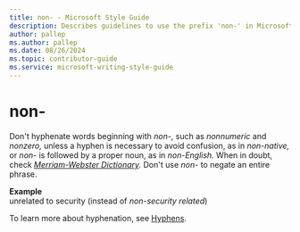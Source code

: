 ```yaml
---
title: non- - Microsoft Style Guide
description: Describes guidelines to use the prefix 'non-' in Microsoft documents and provides examples.
author: pallep
ms.author: pallep
ms.date: 08/26/2024
ms.topic: contributor-guide
ms.service: microsoft-writing-style-guide
---
```


# non-

Don't hyphenate words beginning with *non-,* such as *nonnumeric* and *nonzero,* unless a hyphen is necessary to avoid confusion, as in *non-native,* or *non-* is followed by a proper noun, as in *non-English.* When in doubt, check *[Merriam-Webster Dictionary](https://merriam-webster.com/).*
Don't use *non-* to negate an entire phrase.

**Example**  
unrelated to security (instead of *non-security related*)

To learn more about hyphenation, see  [Hyphens](~/punctuation/dashes-hyphens/hyphens.md).
